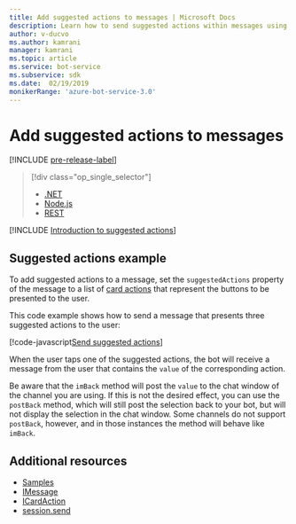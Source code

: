 ```yaml
---
title: Add suggested actions to messages | Microsoft Docs
description: Learn how to send suggested actions within messages using the Bot Framework SDK for Node.js.
author: v-ducvo
ms.author: kamrani
manager: kamrani
ms.topic: article
ms.service: bot-service
ms.subservice: sdk
ms.date:  02/19/2019
monikerRange: 'azure-bot-service-3.0'
---
```


# Add suggested actions to messages

[!INCLUDE [pre-release-label](../includes/pre-release-label-v3.md)]

> [!div class="op_single_selector"]
> - [.NET](../dotnet/bot-builder-dotnet-add-suggested-actions.md)
> - [Node.js](../nodejs/bot-builder-nodejs-send-suggested-actions.md)
> - [REST](../rest-api/bot-framework-rest-connector-add-suggested-actions.md)

[!INCLUDE [Introduction to suggested actions](../includes/snippet-suggested-actions-intro.md)]

## Suggested actions example

To add suggested actions to a message, set the `suggestedActions` property of the message to a list of [card actions][ICardAction] that represent the buttons to be presented to the user.

This code example shows how to send a message that presents three suggested actions to the user:

[!code-javascript[Send suggested actions](../includes/code/node-send-suggested-actions.js#sendSuggestedActions)]

When the user taps one of the suggested actions, the bot will receive a message from the user that contains the `value` of the corresponding action.

Be aware that the `imBack` method will post the `value` to the chat window of the channel you are using. If this is not the desired effect, you can use the `postBack` method, which will still post the selection back to your bot, but will not display the selection in the chat window. Some channels do not support `postBack`, however, and in those instances the method will behave like `imBack`.

## Additional resources

- [Samples][samples]
- [IMessage][IMessage]
- [ICardAction][ICardAction]
- [session.send][SessionSend]

[IMessage]: http://docs.botframework.com/en-us/node/builder/chat-reference/interfaces/_botbuilder_d_.imessage

[SessionSend]: https://docs.botframework.com/en-us/node/builder/chat-reference/classes/_botbuilder_d_.session.html#send

[ICardAction]: https://docs.botframework.com/en-us/node/builder/chat-reference/interfaces/_botbuilder_d_.icardaction.html

<!-- The inspector is no longer supported: we're redirecting to the samples for now. -->
[samples]: https://github.com/Microsoft/BotBuilder-Samples/tree/v3-sdk-samples
